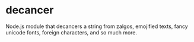 # decancer
Node.js module that decancers a string from zalgos, emojified texts, fancy unicode fonts, foreign characters, and so much more.
